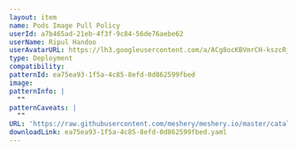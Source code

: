 ```yaml
---
layout: item
name: Pods Image Pull Policy
userId: a7b465ad-21eb-4f3f-9c84-56de76aebe62
userName: Ripul Handoo
userAvatarURL: https://lh3.googleusercontent.com/a/ACg8ocKBVmrCH-kszcRj5jpdBR53K1-E7YPUd3-kFmRFGGRN=s96-c
type: Deployment
compatibility: 
patternId: ea75ea93-1f5a-4c85-8efd-0d862599fbed
image: 
patternInfo: |
  ""
patternCaveats: |
  ""
URL: 'https://raw.githubusercontent.com/meshery/meshery.io/master/catalog/ea75ea93-1f5a-4c85-8efd-0d862599fbed.yaml'
downloadLink: ea75ea93-1f5a-4c85-8efd-0d862599fbed.yaml
---
```

